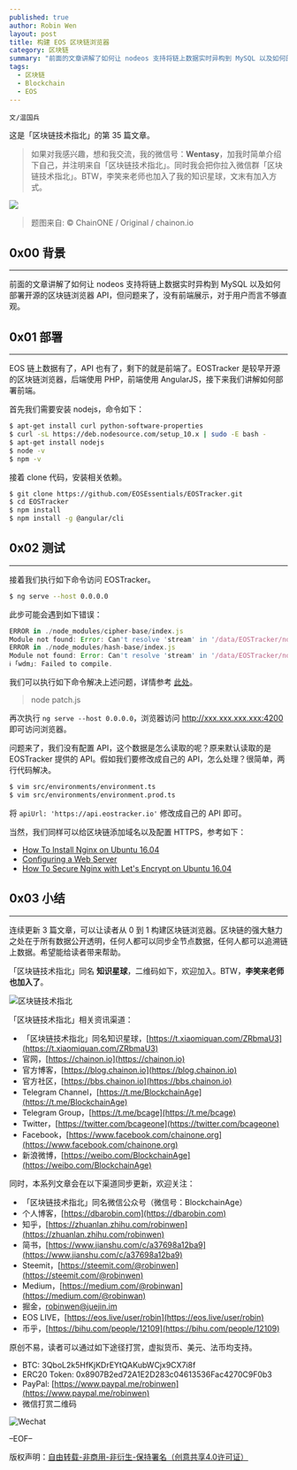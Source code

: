 ```yaml
---
published: true
author: Robin Wen
layout: post
title: 构建 EOS 区块链浏览器
category: 区块链
summary: "前面的文章讲解了如何让 nodeos 支持将链上数据实时异构到 MySQL 以及如何部署开源的区块链浏览器 API，但问题来了，没有前端展示，对于用户而言不够直观。EOS 链上数据又了，API 也有了，剩下的就是前端了。EOSTracker 是较早开源的区块链浏览器，后端使用 PHP，前端使用 AngularJS，接下来我们讲解如何部署前端。连续更新 3 篇文章，可以让读者从 0 到 1 构建区块链浏览器。区块链的强大魅力之处在于所有数据公开透明，任何人都可以同步全节点数据，任何人都可以追溯链上数据。希望能给读者帮助。"
tags:
  - 区块链
  - Blockchain
  - EOS
---
```


`文/温国兵`

这是「区块链技术指北」的第 35 篇文章。

> 如果对我感兴趣，想和我交流，我的微信号：**Wentasy**，加我时简单介绍下自己，并注明来自「区块链技术指北」。同时我会把你拉入微信群「区块链技术指北」。BTW，李笑来老师也加入了我的知识星球，文末有加入方式。

![](https://i.imgur.com/smxzEPJ.png)

> 题图来自: © ChainONE / Original / chainon.io

## 0x00 背景
***

前面的文章讲解了如何让 nodeos 支持将链上数据实时异构到 MySQL 以及如何部署开源的区块链浏览器 API，但问题来了，没有前端展示，对于用户而言不够直观。

## 0x01 部署
***

EOS 链上数据有了，API 也有了，剩下的就是前端了。EOSTracker 是较早开源的区块链浏览器，后端使用 PHP，前端使用 AngularJS，接下来我们讲解如何部署前端。

首先我们需要安装 nodejs，命令如下：

``` bash
$ apt-get install curl python-software-properties
$ curl -sL https://deb.nodesource.com/setup_10.x | sudo -E bash -
$ apt-get install nodejs
$ node -v
$ npm -v
```

接着 clone 代码，安装相关依赖。

``` bash
$ git clone https://github.com/EOSEssentials/EOSTracker.git
$ cd EOSTracker
$ npm install
$ npm install -g @angular/cli
```

## 0x02 测试
***

接着我们执行如下命令访问 EOSTracker。

``` bash
$ ng serve --host 0.0.0.0
```

此步可能会遇到如下错误：

``` js
ERROR in ./node_modules/cipher-base/index.js
Module not found: Error: Can't resolve 'stream' in '/data/EOSTracker/node_modules/cipher-base'
ERROR in ./node_modules/hash-base/index.js
Module not found: Error: Can't resolve 'stream' in '/data/EOSTracker/node_modules/hash-base'
ℹ ｢wdm｣: Failed to compile.
```

我们可以执行如下命令解决上述问题，详情参考 [此处](https://github.com/EOSEssentials/EOSTracker/issues/62)。

> node patch.js

再次执行 `ng serve --host 0.0.0.0`，浏览器访问 http://xxx.xxx.xxx.xxx:4200 即可访问浏览器。

问题来了，我们没有配置 API，这个数据是怎么读取的呢？原来默认读取的是 EOSTracker 提供的 API。假如我们要修改成自己的 API，怎么处理？很简单，两行代码解决。

``` bash
$ vim src/environments/environment.ts
$ vim src/environments/environment.prod.ts
```

将 `apiUrl: 'https://api.eostracker.io'` 修改成自己的 API 即可。

当然，我们同样可以给区块链添加域名以及配置 HTTPS，参考如下：

* [How To Install Nginx on Ubuntu 16.04](https://www.digitalocean.com/community/tutorials/how-to-install-nginx-on-ubuntu-16-04)
* [Configuring a Web Server](https://symfony.com/doc/current/setup/web_server_configuration.html)
* [How To Secure Nginx with Let's Encrypt on Ubuntu 16.04](https://www.digitalocean.com/community/tutorials/how-to-secure-nginx-with-let-s-encrypt-on-ubuntu-16-04)

## 0x03 小结
***

连续更新 3 篇文章，可以让读者从 0 到 1 构建区块链浏览器。区块链的强大魅力之处在于所有数据公开透明，任何人都可以同步全节点数据，任何人都可以追溯链上数据。希望能给读者带来帮助。

「区块链技术指北」同名 **知识星球**，二维码如下，欢迎加入。BTW，**李笑来老师也加入了**。

![区块链技术指北](https://i.imgur.com/RBmpxTL.jpg)

「区块链技术指北」相关资讯渠道：

* 「区块链技术指北」同名知识星球，[https://t.xiaomiquan.com/ZRbmaU3](https://t.xiaomiquan.com/ZRbmaU3)
* 官网，[https://chainon.io](https://chainon.io)
* 官方博客，[https://blog.chainon.io](https://blog.chainon.io)
* 官方社区，[https://bbs.chainon.io](https://bbs.chainon.io)
* Telegram Channel，[https://t.me/BlockchainAge](https://t.me/BlockchainAge)
* Telegram Group，[https://t.me/bcage](https://t.me/bcage)
* Twitter，[https://twitter.com/bcageone](https://twitter.com/bcageone)
* Facebook，[https://www.facebook.com/chainone.org](https://www.facebook.com/chainone.org)
* 新浪微博，[https://weibo.com/BlockchainAge](https://weibo.com/BlockchainAge)

同时，本系列文章会在以下渠道同步更新，欢迎关注：

* 「区块链技术指北」同名微信公众号（微信号：BlockchainAge）
* 个人博客，[https://dbarobin.com](https://dbarobin.com)
* 知乎，[https://zhuanlan.zhihu.com/robinwen](https://zhuanlan.zhihu.com/robinwen)
* 简书，[https://www.jianshu.com/c/a37698a12ba9](https://www.jianshu.com/c/a37698a12ba9)
* Steemit，[https://steemit.com/@robinwen](https://steemit.com/@robinwen)
* Medium，[https://medium.com/@robinwan](https://medium.com/@robinwan)
* 掘金，[robinwen@juejin.im](https://juejin.im/user/5673ccae60b2260ee435f89a/posts)
* EOS LIVE，[https://eos.live/user/robin](https://eos.live/user/robin)
* 币乎，[https://bihu.com/people/12109](https://bihu.com/people/12109)

原创不易，读者可以通过如下途径打赏，虚拟货币、美元、法币均支持。

* BTC: 3QboL2k5HfKjKDrEYtQAKubWCjx9CX7i8f
* ERC20 Token: 0x8907B2ed72A1E2D283c04613536Fac4270C9F0b3
* PayPal: [https://www.paypal.me/robinwen](https://www.paypal.me/robinwen)
* 微信打赏二维码

![Wechat](https://i.imgur.com/SzoNl5b.jpg)

–EOF–

版权声明：[自由转载-非商用-非衍生-保持署名（创意共享4.0许可证）](http://creativecommons.org/licenses/by-nc-nd/4.0/deed.zh)
